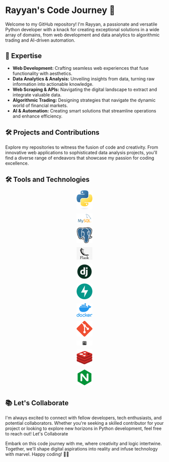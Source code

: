 <!DOCTYPE html>
<html>
<body>
  <head>
  <style>
    /* ... (previous styles) ... */
    .tools {
      margin-bottom: 20px;
    }
    .tools h2 {
      margin-bottom: 10px;
    }
    .tools ul {
      list-style: none;
      padding: 0;
      display: flex; /* Display images in a single horizontal row */
      flex-direction: column; /* Display images vertically */
    }
    .tools li {
      margin-bottom: 10px; /* Add spacing between images */
      text-align: center;
    }
    .tools img {
      max-width: 50px; /* Adjust image size */
      height: auto;
    }
  </style>
</head>
  <div class="container">
    <div class="header">
      <h1>Rayyan's Code Journey 🚀</h1>
      <p>Welcome to my GitHub repository! I'm Rayyan, a passionate and versatile Python developer with a knack for creating exceptional solutions in a wide array of domains, from web development and data analytics to algorithmic trading and AI-driven automation.</p>
    </div>
    <div class="expertise">
      <h2>🚀 Expertise</h2>
      <ul>
        <li><strong>Web Development:</strong> Crafting seamless web experiences that fuse functionality with aesthetics.</li>
        <li><strong>Data Analytics & Analysis:</strong> Unveiling insights from data, turning raw information into actionable knowledge.</li>
        <li><strong>Web Scraping & APIs:</strong> Navigating the digital landscape to extract and integrate valuable data.</li>
        <li><strong>Algorithmic Trading:</strong> Designing strategies that navigate the dynamic world of financial markets.</li>
        <li><strong>AI & Automation:</strong> Creating smart solutions that streamline operations and enhance efficiency.</li>
      </ul>
    </div>
    <div class="projects">
      <h2>🛠️ Projects and Contributions</h2>
      <p>Explore my repositories to witness the fusion of code and creativity. From innovative web applications to sophisticated data analysis projects, you'll find a diverse range of endeavors that showcase my passion for coding excellence.</p>
    </div>
    <div class="tools">
      <h2>🛠️ Tools and Technologies</h2>
      <ul>
        <li><img src="icons/python-logo-only.png" alt="Python"></li>
        <li><img src="icons/MySQL-Logo.png" alt="MySQL"></li>
        <li><img src="icons/5968342.png" alt="PostgreSQL"></li>
        <li><img src="icons/flask.png" alt="Flask"></li>
        <li><img src="icons/django.png" alt="Django"></li>
        <li><img src="icons/fastapi.png" alt="FastAPI"></li>
        <li><img src="icons/docker.png" alt="Docker"></li>
        <li><img src="icons/Git-Icon-1788C.png" alt="Git"></li>
        <li><img src="icons/112665445-2008ec80-8e6c-11eb-9647-623a347ddade.png" alt="CCXT"></li>
        <li><img src="icons/550460.png" alt="Redis"></li>
        <li><img src="icons/nginx_logo_icon_169915.png" alt="Nginx"></li>
      </ul>
    </div>
    <div class="collaborate">
      <h2>📚 Let's Collaborate</h2>
      <p>I'm always excited to connect with fellow developers, tech enthusiasts, and potential collaborators. Whether you're seeking a skilled contributor for your project or looking to explore new horizons in Python development, feel free to reach out! Let's Collaborate</p>
    </div>
  </div>
  <div class="footer">
    <p>Embark on this code journey with me, where creativity and logic intertwine. Together, we'll shape digital aspirations into reality and infuse technology with marvel. Happy coding! 🐍🚀</p>
  </div>
</body>
</html>
